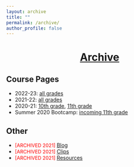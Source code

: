```yaml
---
layout: archive
title: ""
permalink: /archive/
author_profile: false
---
```


# [<center>Archive</center>](#top)

<div style="width:100%; max-width:800px; margin:auto">  

<h2>Course Pages</h2>

<ul>
<li>2022-23: <a class="body" target="_blank" href="https://eurisko-us.github.io/courses-2022-23">all grades</a></li>
<li>2021-22: <a class="body" target="_blank" href="https://eurisko-us.github.io/courses-2021-22">all grades</a></li>
<li>2020-21: <a class="body" target="_blank" href="https://eurisko-us.github.io/computation-and-modeling-2020-21">10th grade</a>, <a class="body" target="_blank" href="https://eurisko-us.github.io/machine-learning-2020-21">11th grade</a></li>
<li>Summer 2020 Bootcamp: <a class="body" target="_blank" href="https://eurisko-us.github.io/computation-and-modeling-2020-summer">incoming 11th grade</a></li>
</ul>

<h2>Other</h2>

<ul>
<li><font size="2em" color="red">[ARCHIVED 2021]</font> <a class="body" target="_blank" href="https://eurisko-us.github.io/blog">Blog</a></li>
<li><font size="2em" color="red">[ARCHIVED 2021]</font> <a class="body" target="_blank" href="https://eurisko-us.github.io/blog">Clips</a></li>
<li><font size="2em" color="red">[ARCHIVED 2021]</font> <a class="body" target="_blank" href="https://eurisko-us.github.io/resources">Resources</a></li>
</ul>
    
</div>
